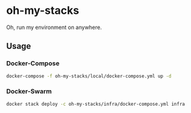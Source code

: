 # oh-my-stacks

Oh, run my environment on anywhere.


## Usage

### Docker-Compose

```bash
docker-compose -f oh-my-stacks/local/docker-compose.yml up -d
```

### Docker-Swarm

```bash
docker stack deploy -c oh-my-stacks/infra/docker-compose.yml infra
